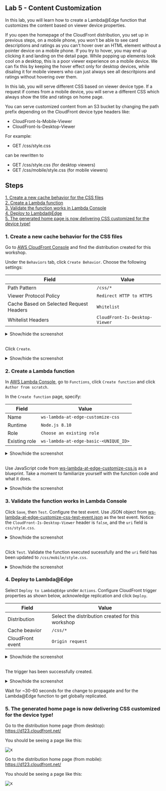 ## Lab 5 - Content Customization

In this lab, you will learn how to create a Lambda@Edge function that customizes the content based on viewer device properties.

If you open the homepage of the CloudFront distribution, you set up in previous steps, on a mobile phone, you won't be able to see card descriptions and ratings as you can't hover over an HTML element without a pointer device on a mobile phone. If you try to hover, you may end up clicking it and landing on the detail page. While popping up elements look cool on a desktop, this is a poor viewer experience on a mobile device. We can fix this by keeping the hover effect only for desktop devices, while disaling it for mobile viewers who can just always see all descritpions and ratings without hovering over them.

In this lab, you will serve different CSS based on viewer device type. If a request if comes from a mobile device, you will serve a different CSS which always show the title and ratings on home page. 

You can serve customized content from an S3 bucket by changing the path prefix depending on the CloudFront device type headers like:
* CloudFront-Is-Mobile-Viewer
* CloudFront-Is-Desktop-Viewer

For example:

* GET /css/style.css

can be rewritten to

* GET /css/style.css (for desktop viewers)
* GET /css/mobile/style.css (for mobile viewers)

## Steps

[1. Create a new cache behavior for the CSS files](#1-create-a-new-cache-behavior-for-the-css-files)  
[2. Create a Lambda function](#2-create-a-lambda-function)  
[3. Validate the function works in Lambda Console](#3-validate-the-function-works-in-lambda-console)  
[4. Deploy to Lambda@Edge](#4-deploy-to-lambdaedge)  
[5. The generated home page is now delivering CSS customized for the device type!](#5-the-generated-home-page-is-now-delivering-css-customized-for-the-device-type)

### 1. Create a new cache behavior for the CSS files

Go to [AWS CloudFront Console](https://console.aws.amazon.com/cloudfront/home?region=us-east-1#) and find the distribution created for this workshop.

Under the `Behaviors` tab, click `Create Behavior`. Choose the following settings:

Field | Value
--- | ---
Path Pattern | `/css/*`
Viewer Protocol Policy | `Redirect HTTP to HTTPS`
Cache Based on Selected Request Headers | `Whitelist`
Whitelist Headers | `CloudFront-Is-Desktop-Viewer`

<details><summary>Show/hide the screenshot</summary>
  
<kbd>![x](./img/01-create-cache-behavior.png)</kbd>
</details><br/>

Click `Create`.

<details><summary>Show/hide the screenshot</summary>
  
<kbd>![x](./img/02-cache-behaviors.png)</kbd>
</details>

### 2. Create a Lambda function

In [AWS Lambda Console](https://console.aws.amazon.com/lambda/home?region=us-east-1#/), go to `Functions`, click `Create function` and click `Author from scratch`.

In the `Create function` page, specify:

Field | Value
--- | ---
Name | `ws-lambda-at-edge-customize-css`
Runtime | `Node.js 8.10`
Role | `Choose an existing role`
Existing role | `ws-lambda-at-edge-basic-<UNIQUE_ID>`

<details><summary>Show/hide the screenshot</summary>
  
<kbd>![x](./img/03-create-function.png)</kbd>
</details><br/>

Use JavaScript code from [ws-lambda-at-edge-customize-css.js](./ws-lambda-at-edge-customize-css.js) as a blueprint.
Take a moment to familiarize yourself with the function code and what it does.

<details><summary>Show/hide the screenshot</summary>
  
<kbd>![x](./img/04-function-code.png)</kbd>
</details>

### 3. Validate the function works in Lambda Console

Click `Save`, then `Test`. Configure the test event. Use JSON object from [ws-lambda-at-edge-customize-css-test-event.json](./ws-lambda-at-edge-customize-css-test-event.json) as the test event. Notice the `CloudFront-Is-Desktop-Viewer` header is `false`, and the `uri` field is `css/style.css`.

<details><summary>Show/hide the screenshot</summary>
  
<kbd>![x](./img/05-test-event.png)</kbd>
</details><br/>

Click `Test`. Validate the function executed sucessfully and the `uri` field has been updated to `/css/mobile/style.css`.

<details><summary>Show/hide the screenshot</summary>
  
<kbd>![x](./img/06-test-invoke-success.png)</kbd>
</details>

### 4. Deploy to Lambda@Edge

Select `Deploy to Lambda@Edge` under `Actions`.
Configure CloudFront trigger properties as shown below, acknowledge replication and click `Deploy`.

Field | Value
--- | ---
Distribution | Select the distribution created for this workshop
Cache beavior | `/css/*`
CloudFront event | `Origin request`

<details><summary>Show/hide the screenshot</summary>
  
<kbd>![x](./img/07-deploy-to-lambda-edge.png)</kbd>
</details><br/>

The trigger has been successfully created.

<details><summary>Show/hide the screenshot</summary>
  
<kbd>![x](./img/08-deploy-to-lambda-edge-success.png)</kbd>
</details>

Wait for ~30-60 seconds for the change to propagate and for the Lambda@Edge function to get globally replicated.

### 5. The generated home page is now delivering CSS customized for the device type!

Go to the distribution home page (from desktop):  
https://d123.cloudfront.net/

You should be seeing a page like this:

<kbd>![x](./img/09-desktop-view.png)</kbd>

Go to the distribution home page (from mobile):  
https://d123.cloudfront.net/

You should be seeing a page like this:

<kbd>![x](./img/10-mobile-view.jpg)</kbd>

